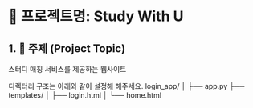 # 📘 프로젝트명: Study With U

## 1. 🧩 주제 (Project Topic)
스터디 매칭 서비스를 제공하는 웹사이트

디렉터리 구조는 아래와 같이 설정해 해주세요.
login_app/
│
├── app.py
├── templates/
│   ├── login.html
│   └── home.html
